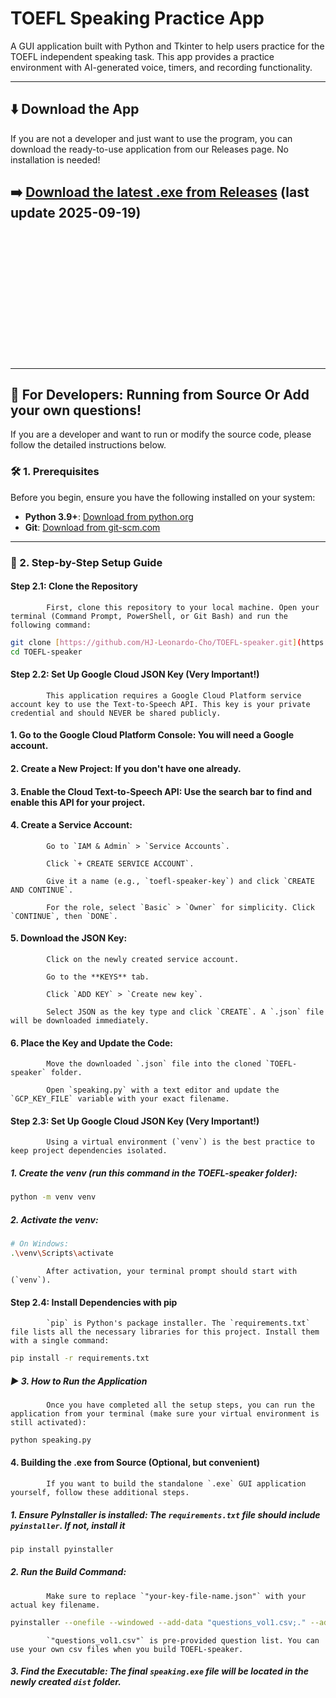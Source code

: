 # TOEFL Speaking Practice App

A GUI application built with Python and Tkinter to help users practice for the TOEFL independent speaking task. This app provides a practice environment with AI-generated voice, timers, and recording functionality.



---

## ⬇️ Download the App

If you are not a developer and just want to use the program, you can download the ready-to-use application from our Releases page. No installation is needed!

➡️ **[Download the latest .exe from Releases](https://github.com/HJ-Leonardo-Cho/TOEFL-speaker/releases)**
(last update 2025-09-19)
---



<br>
<br>
<br>
<br>
<br>
<br>
<br>
<br>
<br>
<br>
<br>
<br>


---
## 📖 For Developers: Running from Source Or Add your own questions!

If you are a developer and want to run or modify the source code, please follow the detailed instructions below.

### 🛠️ 1. Prerequisites

Before you begin, ensure you have the following installed on your system:
-   **Python 3.9+**: [Download from python.org](https://www.python.org/downloads/)
-   **Git**: [Download from git-scm.com](https://git-scm.com/downloads)

---

### 🚀 2. Step-by-Step Setup Guide

#### Step 2.1: Clone the Repository
            First, clone this repository to your local machine. Open your terminal (Command Prompt, PowerShell, or Git Bash) and run the following command:
```bash
git clone [https://github.com/HJ-Leonardo-Cho/TOEFL-speaker.git](https://github.com/HJ-Leonardo-Cho/TOEFL-speaker.git)
cd TOEFL-speaker
```


#### Step 2.2: Set Up Google Cloud JSON Key (Very Important!)
            This application requires a Google Cloud Platform service account key to use the Text-to-Speech API. This key is your private credential and should NEVER be shared publicly.

####             1. Go to the Google Cloud Platform Console: You will need a Google account.

####             2. Create a New Project: If you don't have one already.

####             3. Enable the Cloud Text-to-Speech API: Use the search bar to find and enable this API for your project.

####             4. Create a Service Account:

            Go to `IAM & Admin` > `Service Accounts`.

            Click `+ CREATE SERVICE ACCOUNT`.

            Give it a name (e.g., `toefl-speaker-key`) and click `CREATE AND CONTINUE`.

            For the role, select `Basic` > `Owner` for simplicity. Click `CONTINUE`, then `DONE`.

#### 5. Download the JSON Key:

            Click on the newly created service account.

            Go to the **KEYS** tab.

            Click `ADD KEY` > `Create new key`.

            Select JSON as the key type and click `CREATE`. A `.json` file will be downloaded immediately.

#### 6. Place the Key and Update the Code:

            Move the downloaded `.json` file into the cloned `TOEFL-speaker` folder.

            Open `speaking.py` with a text editor and update the `GCP_KEY_FILE` variable with your exact filename.

#### Step 2.3: Set Up Google Cloud JSON Key (Very Important!)
            Using a virtual environment (`venv`) is the best practice to keep project dependencies isolated.

#####             1. Create the venv (run this command in the TOEFL-speaker folder):
```bash
python -m venv venv
```

#####             2. Activate the venv:
```bash
# On Windows:
.\venv\Scripts\activate
```
            After activation, your terminal prompt should start with (`venv`).


#### Step 2.4: Install Dependencies with pip
            `pip` is Python's package installer. The `requirements.txt` file lists all the necessary libraries for this project. Install them with a single command:
```bash
pip install -r requirements.txt
```
#####             ▶️ 3. How to Run the Application
            Once you have completed all the setup steps, you can run the application from your terminal (make sure your virtual environment is still activated):
```bash
python speaking.py
```
####             4. Building the .exe from Source (Optional, but convenient)
            If you want to build the standalone `.exe` GUI application yourself, follow these additional steps.

#####             1. Ensure PyInstaller is installed: The `requirements.txt` file should include `pyinstaller`. If not, install it
```bash
pip install pyinstaller
```
#####             2. Run the Build Command:
            Make sure to replace `"your-key-file-name.json"` with your actual key filename.
```bash
pyinstaller --onefile --windowed --add-data "questions_vol1.csv;." --add-data "your-key-file-name.json;." speaking.py
```
            `"questions_vol1.csv"` is pre-provided question list. You can use your own csv files when you build TOEFL-speaker.

#####             3. Find the Executable: The final `speaking.exe` file will be located in the newly created `dist` folder.








